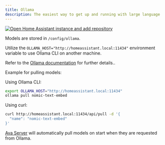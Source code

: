 ```yaml
---
title: Ollama
description: The easiest way to get up and running with large language models locally
---
```


[![Open Home Assistant instance and add repository](https://my.home-assistant.io/badges/supervisor_add_addon_repository.svg)](https://my.home-assistant.io/redirect/supervisor_add_addon_repository/?repository_url=https://github.com/0x77dev/ava)

Models are stored in `/config/ollama`.

Utilize the `OLLAMA_HOST="http://homeassistant.local:11434"` environment variable to use Ollama CLI on another machine.

Refer to the [Ollama documentation](https://github.com/ollama/ollama/tree/main/docs) for further details..

Example for pulling models:

Using Ollama CLI:
```bash
export OLLAMA_HOST="http://homeassistant.local:11434"
ollama pull nomic-text-embed
```

Using curl:
```bash
curl http://homeassistant.local:11434/api/pull -d '{
  "name": "nomic-text-embed"
}'
```

[Ava Server](/addons/server) will automatically pull models on start when they are requested from Ollama.

